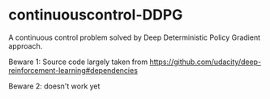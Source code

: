 # continuouscontrol-DDPG
A continuous control problem solved by Deep Deterministic Policy Gradient approach.

Beware 1: Source code largely taken from https://github.com/udacity/deep-reinforcement-learning#dependencies

Beware 2: doesn't work yet

